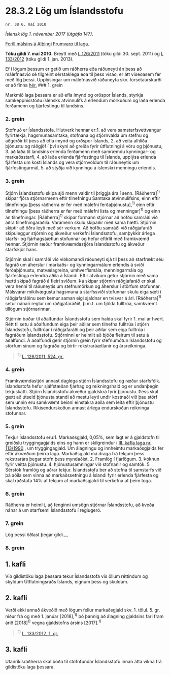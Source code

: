 # 28.3.2 Lög um Íslandsstofu

`nr. 38 6. maí 2010`

_Íslensk lög 1. nóvember 2017 (útgáfa 147)._

[Ferill málsins á Alþingi](https://www.althingi.is/thingstorf/thingmalalistar-eftir-thingum/ferill/?ltg=138&mnr=158)
[Frumvarp til laga.](https://www.althingi.is/altext/138/s/0175.html)

**Tóku gildi 7. maí 2010.**
Breytt með
[l. 126/2011](https://althingi.is/altext/stjt/2011.126.html) (tóku gildi 30. sept. 2011) og
[l. 133/2012](https://althingi.is/altext/stjt/2012.133.html) (tóku gildi 1. jan. 2013).

Ef í lögum þessum er getið um ráðherra eða ráðuneyti án þess að málefnasvið sé tilgreint sérstaklega eða til þess vísað, er átt viðeðasem fer með lög þessi. Upplýsingar um málefnasvið ráðuneyta skv. forsetaúrskurði er að finna [hér.](2017015.md) ### 1. grein



Markmið laga þessara er að efla ímynd og orðspor Íslands, styrkja samkeppnisstöðu íslensks atvinnulífs á erlendum mörkuðum og laða erlenda ferðamenn og fjárfestingu til landsins.

### 2. grein



Stofnuð er Íslandsstofa. Hlutverk hennar er:1. að vera samstarfsvettvangur fyrirtækja, hagsmunasamtaka, stofnana og stjórnvalda um stefnu og aðgerðir til þess að efla ímynd og orðspor Íslands,
2. að veita alhliða þjónustu og ráðgjöf í því skyni að greiða fyrir útflutningi á vöru og þjónustu,
3. að laða til landsins erlenda ferðamenn með samræmdu kynningar- og markaðsstarfi,
4. að laða erlenda fjárfestingu til Íslands, upplýsa erlenda fjárfesta um kosti Íslands og vera stjórnvöldum til ráðuneytis um fjárfestingarmál,
5. að styðja við kynningu á íslenskri menningu erlendis.

### 3. grein



Stjórn Íslandsstofu skipa sjö menn valdir til þriggja ára í senn. [Ráðherra]<sup>1)</sup> skipar fjóra stjórnarmenn eftir tilnefningu Samtaka atvinnulífsins, einn eftir tilnefningu [þess ráðherra er fer með málefni ferðaþjónustu],<sup>1)</sup> einn eftir tilnefningu [þess ráðherra er fer með málefni lista og menningar]<sup>1)</sup> og einn án tilnefningar. [Ráðherra]<sup>1)</sup> skipar formann stjórnar að höfðu samráði við aðra tilnefningaraðila. Varamenn skulu skipaðir með sama hætti. Stjórnin skiptir að öðru leyti með sér verkum. Að höfðu samráði við ráðgjafaráð skipuleggur stjórnin og ákveður verkefni Íslandsstofu, samþykkir árlega starfs- og fjárhagsáætlun stofunnar og hefur eftirlit með framkvæmd hennar. Stjórnin ræður framkvæmdastjóra Íslandsstofu og ákveður starfskjör hans.

Stjórnin skal í samráði við viðkomandi ráðuneyti sjá til þess að starfrækt séu fagráð um áherslur í markaðs- og kynningarmálum erlendis á sviði ferðaþjónustu, matvælagreina, umhverfismála, menningarmála og fjárfestinga erlendra aðila á Íslandi. Eftir atvikum getur stjórnin með sama hætti skipað fagráð á fleiri sviðum. Þá skipar stjórnin ráðgjafaráð er skal vera henni til ráðuneytis um stefnumörkun og áherslur í störfum stofunnar. Málsvarar mikilvægustu hagsmuna á starfssviði stofunnar skulu eiga sæti í ráðgjafaráðinu sem kemur saman eigi sjaldnar en tvisvar á ári. [Ráðherra]<sup>1)</sup> setur nánari reglur um ráðgjafaráðið, þ.m.t. um fjölda fulltrúa, samkvæmt tillögum stjórnarinnar.

Stjórnin boðar til aðalfundar Íslandsstofu sem halda skal fyrir 1. maí ár hvert. Rétt til setu á aðalfundum eiga þeir aðilar sem tilnefna fulltrúa í stjórn Íslandsstofu, fulltrúar í ráðgjafaráði og þeir aðilar sem eiga fulltrúa í fagráðum Íslandsstofu. Stjórninni er heimilt að bjóða fleirum til setu á aðalfundi. Á aðalfundi gerir stjórnin grein fyrir stefnumótun Íslandsstofu og störfum sínum og fagráða og birtir rekstraráætlanir og ársreikninga.

> <sup>1)</sup> [L. 126/2011, 524. gr.](https://althingi.is/altext/stjt/2011.126.html)

### 4. grein



Framkvæmdastjóri annast daglega stjórn Íslandsstofu og ræður starfsfólk. Íslandsstofa hefur sjálfstæðan fjárhag og reikningshald og er undanþegin tekjuskatti. Stjórn Íslandsstofu ákveður gjaldskrá fyrir þjónustu. Þess skal gætt að útseld þjónusta standi að mestu leyti undir kostnaði við þau störf sem unnin eru samkvæmt beiðni einstakra aðila sem leita eftir þjónustu Íslandsstofu. Ríkisendurskoðun annast árlega endurskoðun reikninga stofunnar.

### 5. grein



Tekjur Íslandsstofu eru:1. Markaðsgjald, 0,05%, sem lagt er á gjaldstofn til greiðslu tryggingagjalds eins og hann er skilgreindur í [III. kafla laga nr. 113/1990](1990113.md) , um tryggingagjald. Um álagningu og innheimtu markaðsgjalds fer eftir ákvæðum þeirra laga. Markaðsgjald má draga frá tekjum þess rekstrarárs þegar stofn þess myndaðist.
2. Framlög í fjárlögum.
3. Þóknun fyrir veitta þjónustu.
4. Þjónustusamningar við stofnanir og samtök.
5. Sérstök framlög og aðrar tekjur. Íslandsstofu ber að stofna til samstarfs við þá aðila sem vinna að markaðssetningu á Íslandi fyrir erlenda fjárfesta og skal ráðstafa 14% af tekjum af markaðsgjaldi til verkefna af þeim toga.

### 6. grein



Ráðherra er heimilt, að fenginni umsögn stjórnar Íslandsstofu, að kveða nánar á um starfsemi Íslandsstofu í reglugerð.

### 7. grein



Lög þessi öðlast þegar gildi.[…](https://www.althingi.is/lagasafn/leidbeiningar/)

### 8. grein

## 1. kafli

Við gildistöku laga þessara tekur Íslandsstofa við öllum réttindum og skyldum Útflutningsráðs Íslands, eignum þess og skuldum.

## 2. kafli

Verði ekki annað ákveðið með lögum fellur markaðsgjald skv. 1. tölul. 5. gr. niður frá og með 1. janúar [2018],<sup>1)</sup> þó þannig að álagning gjaldsins fari fram árið [2018]<sup>1)</sup> vegna gjaldstofns ársins [2017].<sup>1)</sup> 

> <sup>1)</sup> [L. 133/2012, 1. gr.](https://althingi.is/altext/stjt/2012.133.html)

## 3. kafli

Utanríkisráðherra skal boða til stofnfundar Íslandsstofu innan átta vikna frá gildistöku laga þessara.
